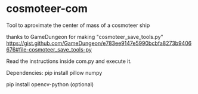 # cosmoteer-com

Tool to aproximate the center of mass of a cosmoteer ship

thanks to GameDungeon for making "cosmoteer_save_tools.py" https://gist.github.com/GameDungeon/e783ee9147e5990bcbfa8273b9406676#file-cosmoteer_save_tools-py

Read the instructions inside com.py and execute it.

Dependencies:
pip install pillow numpy

pip install opencv-python (optional)
